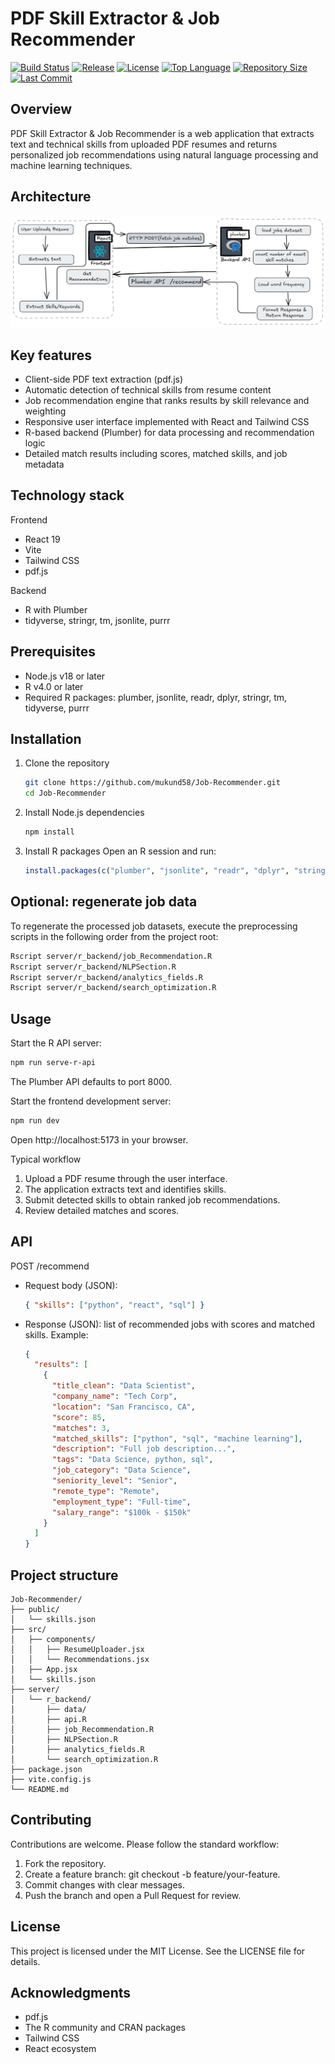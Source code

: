# PDF Skill Extractor & Job Recommender

[![Build Status](https://img.shields.io/github/actions/workflow/status/mukund58/Job-Recommender/ci.yml?branch=main&label=build&logo=github&color=blue)](https://github.com/mukund58/Job-Recommender/actions)
[![Release](https://img.shields.io/github/v/release/mukund58/Job-Recommender?color=orange)](https://github.com/mukund58/Job-Recommender/releases)
[![License](https://img.shields.io/github/license/mukund58/Job-Recommender)](LICENSE)
[![Top Language](https://img.shields.io/github/languages/top/mukund58/Job-Recommender)](https://github.com/mukund58/Job-Recommender)
[![Repository Size](https://img.shields.io/github/repo-size/mukund58/Job-Recommender)](https://github.com/mukund58/Job-Recommender)
[![Last Commit](https://img.shields.io/github/last-commit/mukund58/Job-Recommender)](https://github.com/mukund58/Job-Recommender/commits)

Overview
--------
PDF Skill Extractor & Job Recommender is a web application that extracts text and technical skills from uploaded PDF resumes and returns personalized job recommendations using natural language processing and machine learning techniques.

## Architecture

![System Architecture](src/assets/architecture.png)

## Key features
- Client-side PDF text extraction (pdf.js)
- Automatic detection of technical skills from resume content
- Job recommendation engine that ranks results by skill relevance and weighting
- Responsive user interface implemented with React and Tailwind CSS
- R-based backend (Plumber) for data processing and recommendation logic
- Detailed match results including scores, matched skills, and job metadata

Technology stack
----------------
Frontend
- React 19
- Vite
- Tailwind CSS
- pdf.js

Backend
- R with Plumber
- tidyverse, stringr, tm, jsonlite, purrr

Prerequisites
-------------
- Node.js v18 or later
- R v4.0 or later
- Required R packages: plumber, jsonlite, readr, dplyr, stringr, tm, tidyverse, purrr

Installation
------------
1. Clone the repository
   ```bash
   git clone https://github.com/mukund58/Job-Recommender.git
   cd Job-Recommender
   ```

2. Install Node.js dependencies
   ```bash
   npm install
   ```

3. Install R packages
   Open an R session and run:
   ```r
   install.packages(c("plumber", "jsonlite", "readr", "dplyr", "stringr", "tm", "tidyverse", "purrr"))
   ```

Optional: regenerate job data
-----------------------------
To regenerate the processed job datasets, execute the preprocessing scripts in the following order from the project root:
```bash
Rscript server/r_backend/job_Recommendation.R
Rscript server/r_backend/NLPSection.R
Rscript server/r_backend/analytics_fields.R
Rscript server/r_backend/search_optimization.R
```

Usage
-----
Start the R API server:
```bash
npm run serve-r-api
```
The Plumber API defaults to port 8000.

Start the frontend development server:
```bash
npm run dev
```
Open http://localhost:5173 in your browser.

Typical workflow
1. Upload a PDF resume through the user interface.
2. The application extracts text and identifies skills.
3. Submit detected skills to obtain ranked job recommendations.
4. Review detailed matches and scores.

API
---
POST /recommend
- Request body (JSON):
  ```json
  { "skills": ["python", "react", "sql"] }
  ```
- Response (JSON): list of recommended jobs with scores and matched skills. Example:
  ```json
  {
    "results": [
      {
        "title_clean": "Data Scientist",
        "company_name": "Tech Corp",
        "location": "San Francisco, CA",
        "score": 85,
        "matches": 3,
        "matched_skills": ["python", "sql", "machine learning"],
        "description": "Full job description...",
        "tags": "Data Science, python, sql",
        "job_category": "Data Science",
        "seniority_level": "Senior",
        "remote_type": "Remote",
        "employment_type": "Full-time",
        "salary_range": "$100k - $150k"
      }
    ]
  }
  ```

Project structure
-----------------
```
Job-Recommender/
├── public/
│   └── skills.json
├── src/
│   ├── components/
│   │   ├── ResumeUploader.jsx
│   │   └── Recommendations.jsx
│   ├── App.jsx
│   └── skills.json
├── server/
│   └── r_backend/
│       ├── data/
│       ├── api.R
│       ├── job_Recommendation.R
│       ├── NLPSection.R
│       ├── analytics_fields.R
│       └── search_optimization.R
├── package.json
├── vite.config.js
└── README.md
```

Contributing
------------
Contributions are welcome. Please follow the standard workflow:
1. Fork the repository.
2. Create a feature branch: git checkout -b feature/your-feature.
3. Commit changes with clear messages.
4. Push the branch and open a Pull Request for review.

License
-------
This project is licensed under the MIT License. See the LICENSE file for details.

Acknowledgments
---------------
- pdf.js
- The R community and CRAN packages
- Tailwind CSS
- React ecosystem
